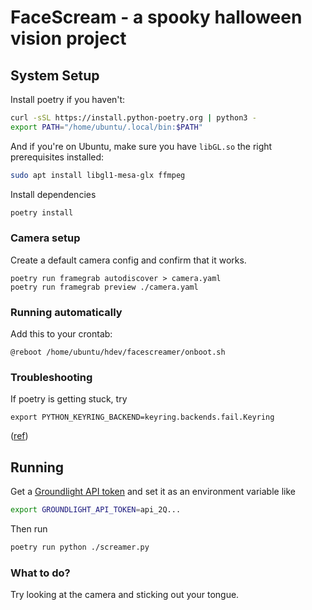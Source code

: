 # FaceScream - a spooky halloween vision project

## System Setup

Install poetry if you haven't:

```bash
curl -sSL https://install.python-poetry.org | python3 -
export PATH="/home/ubuntu/.local/bin:$PATH"
```

And if you're on Ubuntu, make sure you have `libGL.so` the right prerequisites installed:

```bash
sudo apt install libgl1-mesa-glx ffmpeg
```


Install dependencies

```bash
poetry install
```

### Camera setup

Create a default camera config and confirm that it works.

```
poetry run framegrab autodiscover > camera.yaml
poetry run framegrab preview ./camera.yaml
```

### Running automatically

Add this to your crontab:

```
@reboot /home/ubuntu/hdev/facescreamer/onboot.sh
```

### Troubleshooting

If poetry is getting stuck, try

```
export PYTHON_KEYRING_BACKEND=keyring.backends.fail.Keyring
```

([ref](https://github.com/python-poetry/poetry/issues/1917))

## Running

Get a [Groundlight API token](https://code.groundlight.ai/python-sdk/docs/getting-started/api-tokens)
and set it as an environment variable like

```bash
export GROUNDLIGHT_API_TOKEN=api_2Q...
```

Then run

```bash
poetry run python ./screamer.py
```

### What to do?

Try looking at the camera and sticking out your tongue.
